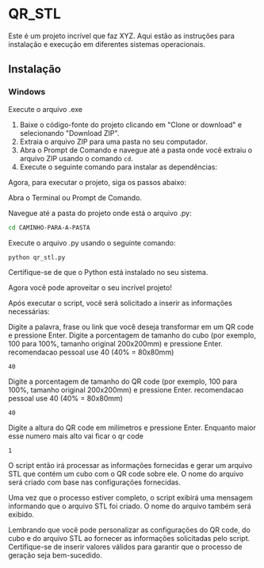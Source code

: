# QR_STL

Este é um projeto incrível que faz XYZ. Aqui estão as instruções para instalação e execução em diferentes sistemas operacionais.

## Instalação

### Windows

Execute o arquivo .exe

1. Baixe o código-fonte do projeto clicando em "Clone or download" e selecionando "Download ZIP".
2. Extraia o arquivo ZIP para uma pasta no seu computador.
3. Abra o Prompt de Comando e navegue até a pasta onde você extraiu o arquivo ZIP usando o comando `cd`.
4. Execute o seguinte comando para instalar as dependências:


Agora, para executar o projeto, siga os passos abaixo:

Abra o Terminal ou Prompt de Comando.

Navegue até a pasta do projeto onde está o arquivo .py:

```sh
cd CAMINHO-PARA-A-PASTA
```
Execute o arquivo .py usando o seguinte comando:
```sh
python qr_stl.py
```
Certifique-se de que o Python está instalado no seu sistema.

Agora você pode aproveitar o seu incrível projeto!


Após executar o script, você será solicitado a inserir as informações necessárias:

Digite a palavra, frase ou link que você deseja transformar em um QR code e pressione Enter.
Digite a porcentagem de tamanho do cubo (por exemplo, 100 para 100%, tamanho original 200x200mm) e pressione Enter.
recomendacao pessoal use 40 (40% = 80x80mm)
````
40
`````
Digite a porcentagem de tamanho do QR code (por exemplo, 100 para 100%, tamanho original 200x200mm) e pressione Enter.
recomendacao pessoal use 40 (40% = 80x80mm)

````
40
`````
Digite a altura do QR code em milímetros e pressione Enter.
Enquanto maior esse numero mais alto vai ficar o qr code 
````
1
`````
O script então irá processar as informações fornecidas e gerar um arquivo STL que contém um cubo com o QR code sobre ele. O nome do arquivo será criado com base nas configurações fornecidas.

Uma vez que o processo estiver completo, o script exibirá uma mensagem informando que o arquivo STL foi criado. O nome do arquivo também será exibido.

Lembrando que você pode personalizar as configurações do QR code, do cubo e do arquivo STL ao fornecer as informações solicitadas pelo script. Certifique-se de inserir valores válidos para garantir que o processo de geração seja bem-sucedido.
